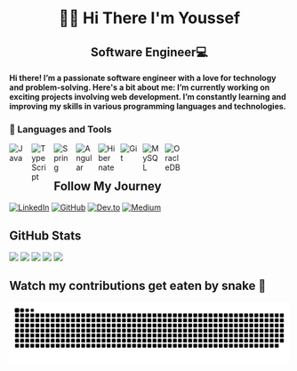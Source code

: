 <h1 align="center">🎸😁 Hi There I'm Youssef</h1>
<h2 align="center">Software Engineer💻</h2>


<b>
Hi there! I’m a passionate software engineer with a love for technology and problem-solving. Here's a bit about me:
I’m currently working on exciting projects involving web development. I’m constantly learning and improving my skills in various programming languages and technologies.
</b>

<p align="left">

### 🧰 Languages and Tools
<img align="left" alt="Java" width="30px" style="padding-right:10px;" src="https://cdn.jsdelivr.net/gh/devicons/devicon/icons/java/java-original.svg" />
<img align="left" alt="TypeScript" width="30px" style="padding-right:10px;" src="https://cdn.jsdelivr.net/gh/devicons/devicon/icons/typescript/typescript-plain.svg" />
<img align="left" alt="Spring" width="30px" style="padding-right:10px;" src="https://cdn.jsdelivr.net/gh/devicons/devicon/icons/spring/spring-original.svg" />
<img align="left" alt="Angular" width="30px" style="padding-right:10px;" src="https://cdn.jsdelivr.net/gh/devicons/devicon/icons/angularjs/angularjs-plain.svg" />
<img align="left" alt="Hibernate" width="30px" style="padding-right:10px;" src="https://cdn.jsdelivr.net/gh/devicons/devicon/icons/hibernate/hibernate-plain.svg" />
<img align="left" alt="Git" width="30px" style="padding-right:10px;" src="https://cdn.jsdelivr.net/gh/devicons/devicon/icons/git/git-original.svg" />
<img align="left" alt="MySQL" width="30px" style="padding-right:10px;" src="https://www.mysql.com/common/logos/logo-mysql-170x115.png" />
<img align="left" alt="OracleDB" width="30px" style="padding-right:10px;" src="https://cdn.jsdelivr.net/gh/devicons/devicon/icons/oracle/oracle-original.svg" />

<br />
<br/>

## Follow My Journey
[![LinkedIn](https://img.shields.io/badge/LinkedIn-blue?logo=linkedin)](https://www.linkedin.com/in/youssefalboghdady99/)
[![GitHub](https://img.shields.io/badge/GitHub-000000?logo=github)](https://github.com/engJoe99)
[![Dev.to](https://img.shields.io/badge/Dev.to-000000?logo=dev.to)](https://dev.to/engJoe99)
[![Medium](https://img.shields.io/badge/Medium-12100E?logo=medium)](https://medium.com/@engJoe99)

<h2>GitHub Stats</h2>

![](http://github-profile-summary-cards.vercel.app/api/cards/profile-details?username=engJoe99&theme=aura_dark)
![](http://github-profile-summary-cards.vercel.app/api/cards/repos-per-language?username=engJoe99&theme=aura_dark)
![](http://github-profile-summary-cards.vercel.app/api/cards/most-commit-language?username=engJoe99&theme=aura_dark)
![](http://github-profile-summary-cards.vercel.app/api/cards/stats?username=engJoe99&theme=aura_dark)
![](http://github-profile-summary-cards.vercel.app/api/cards/productive-time?username=engJoe99&theme=aura_dark&utcOffset=8)

## Watch my contributions get eaten by snake 🐍

<!-- Contribution Snake -->
<picture>
  <source
    media="(prefers-color-scheme: dark)"
    srcset="https://raw.githubusercontent.com/platane/snk/output/github-contribution-grid-snake-dark.svg"
  />
  <source
    media="(prefers-color-scheme: light)"
    srcset="https://raw.githubusercontent.com/platane/snk/output/github-contribution-grid-snake.svg"
  />
  <img
    alt="github contribution grid snake animation"
    src="https://raw.githubusercontent.com/platane/snk/output/github-contribution-grid-snake.svg"
  />
</picture>
